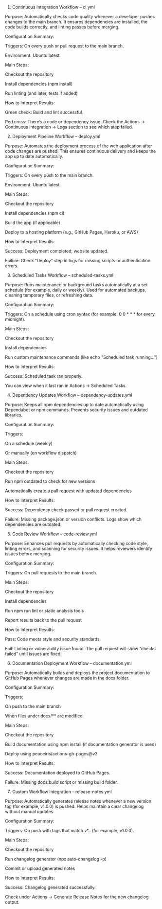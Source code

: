 1. Continuous Integration Workflow – ci.yml

Purpose:
Automatically checks code quality whenever a developer pushes changes to the main branch.
It ensures dependencies are installed, the code builds correctly, and linting passes before merging.

Configuration Summary:

Triggers: On every push or pull request to the main branch.

Environment: Ubuntu latest.

Main Steps:

Checkout the repository

Install dependencies (npm install)

Run linting (and later, tests if added)

How to Interpret Results:

Green check: Build and lint successful.

Red cross: There’s a code or dependency issue.
Check the Actions → Continuous Integration → Logs section to see which step failed.

2. Deployment Pipeline Workflow – deploy.yml

Purpose:
Automates the deployment process of the web application after code changes are pushed.
This ensures continuous delivery and keeps the app up to date automatically.

Configuration Summary:

Triggers: On every push to the main branch.

Environment: Ubuntu latest.

Main Steps:

Checkout the repository

Install dependencies (npm ci)

Build the app (if applicable)

Deploy to a hosting platform (e.g., GitHub Pages, Heroku, or AWS)

How to Interpret Results:

Success: Deployment completed; website updated.

Failure: Check “Deploy” step in logs for missing scripts or authentication errors.

3. Scheduled Tasks Workflow – scheduled-tasks.yml

Purpose:
Runs maintenance or background tasks automatically at a set schedule (for example, daily or weekly).
Used for automated backups, cleaning temporary files, or refreshing data.

Configuration Summary:

Triggers: On a schedule using cron syntax (for example, 0 0 * * * for every midnight).

Main Steps:

Checkout the repository

Install dependencies

Run custom maintenance commands (like echo "Scheduled task running...")

How to Interpret Results:

Success: Scheduled task ran properly.

You can view when it last ran in Actions → Scheduled Tasks.

4. Dependency Updates Workflow – dependency-updates.yml

Purpose:
Keeps all npm dependencies up to date automatically using Dependabot or npm commands.
Prevents security issues and outdated libraries.

Configuration Summary:

Triggers:

On a schedule (weekly)

Or manually (on workflow dispatch)

Main Steps:

Checkout the repository

Run npm outdated to check for new versions

Automatically create a pull request with updated dependencies

How to Interpret Results:

Success: Dependency check passed or pull request created.

Failure: Missing package.json or version conflicts.
Logs show which dependencies are outdated.

5. Code Review Workflow – code-review.yml

Purpose:
Enhances pull requests by automatically checking code style, linting errors, and scanning for security issues.
It helps reviewers identify issues before merging.

Configuration Summary:

Triggers: On pull requests to the main branch.

Main Steps:

Checkout the repository

Install dependencies

Run npm run lint or static analysis tools

Report results back to the pull request

How to Interpret Results:

Pass: Code meets style and security standards.

Fail: Linting or vulnerability issue found.
The pull request will show “checks failed” until issues are fixed.

6. Documentation Deployment Workflow – documentation.yml

Purpose:
Automatically builds and deploys the project documentation to GitHub Pages whenever changes are made in the docs folder.

Configuration Summary:

Triggers:

On push to the main branch

When files under docs/** are modified

Main Steps:

Checkout the repository

Build documentation using npm install (if documentation generator is used)

Deploy using peaceiris/actions-gh-pages@v3

How to Interpret Results:

Success: Documentation deployed to GitHub Pages.

Failure: Missing docs:build script or missing build folder.

7. Custom Workflow Integration – release-notes.yml

Purpose:
Automatically generates release notes whenever a new version tag (for example, v1.0.0) is pushed.
Helps maintain a clear changelog without manual updates.

Configuration Summary:

Triggers: On push with tags that match v*.*.* (for example, v1.0.0).

Main Steps:

Checkout the repository

Run changelog generator (npx auto-changelog -p)

Commit or upload generated notes

How to Interpret Results:

Success: Changelog generated successfully.

Check under Actions → Generate Release Notes for the new changelog output.
